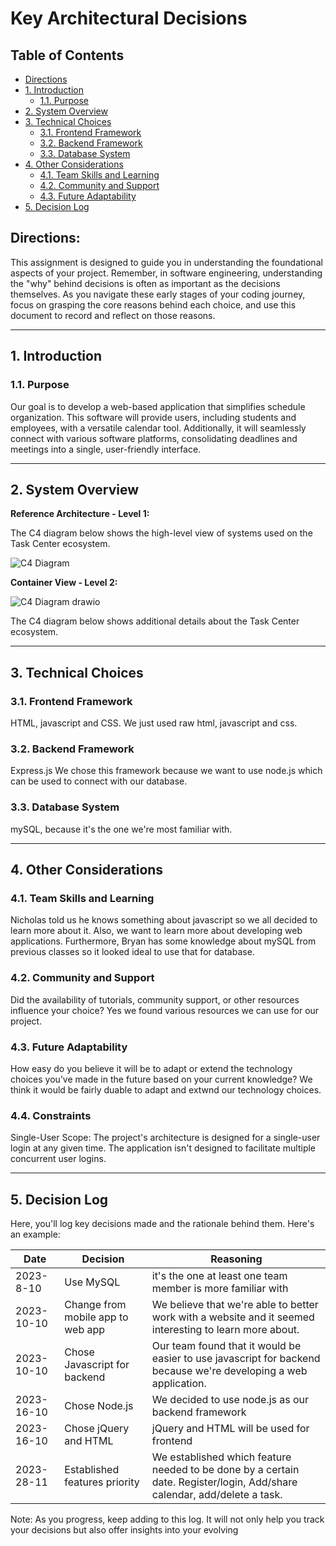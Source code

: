 # Key Architectural Decisions

## Table of Contents

- [Directions](#directions)
- [1. Introduction](#1-introduction)
  - [1.1. Purpose](#11-purpose)
- [2. System Overview](#2-system-overview)
- [3. Technical Choices](#3-technical-choices)
  - [3.1. Frontend Framework](#31-frontend-framework)
  - [3.2. Backend Framework](#32-backend-framework)
  - [3.3. Database System](#33-database-system)
- [4. Other Considerations](#4-other-considerations)
  - [4.1. Team Skills and Learning](#41-team-skills-and-learning)
  - [4.2. Community and Support](#42-community-and-support)
  - [4.3. Future Adaptability](#43-future-adaptability)
- [5. Decision Log](#5-decision-log)

## Directions:

This assignment is designed to guide you in understanding the foundational aspects of your project. Remember, in software engineering, understanding the "why" behind decisions is often as important as the decisions themselves. As you navigate these early stages of your coding journey, focus on grasping the core reasons behind each choice, and use this document to record and reflect on those reasons.

---

## 1. Introduction

### 1.1. Purpose


Our goal is to develop a web-based application that simplifies schedule organization. This software will provide users, including students and employees, with a versatile calendar tool. Additionally, it will seamlessly connect with various software platforms, consolidating deadlines and meetings into a single, user-friendly interface.

---

## 2. System Overview

**Reference Architecture - Level 1:** 

The C4 diagram below shows the high-level view of systems used on the Task Center ecosystem. 

![C4 Diagram](https://github.com/Natalie-Zi/csci401w-sandbox/assets/143458363/d32f80b5-6135-4dec-8cca-4e1665e8b55a)

**Container View - Level 2:** 

![C4 Diagram drawio](https://github.com/Natalie-Zi/csci401w-sandbox/assets/143458363/49f8502f-4eab-4bf7-8ea2-143b486bdbd8)

The C4 diagram below shows additional details about the Task Center ecosystem.

---

## 3. Technical Choices

### 3.1. Frontend Framework

HTML, javascript and CSS.
We just used raw html, javascript and css.

### 3.2. Backend Framework

Express.js 
We chose this framework because we want to use node.js which can be used to connect with our database.

### 3.3. Database System

mySQL, because it's the one we're most familiar with.

---

## 4. Other Considerations

### 4.1. Team Skills and Learning

Nicholas told us he knows something about javascript so we all decided to learn more about it.
Also, we want to learn more about developing web applications.
Furthermore, Bryan has some knowledge about mySQL from previous classes so it looked ideal to use that for database.

### 4.2. Community and Support

Did the availability of tutorials, community support, or other resources influence your choice?
Yes we found various resources we can use for our project.

### 4.3. Future Adaptability

How easy do you believe it will be to adapt or extend the technology choices you’ve made in the future based on your current knowledge?
We think it would be fairly duable to adapt and extwnd our technology choices.

### 4.4. Constraints

Single-User Scope: The project's architecture is designed for a single-user login at any given time. The application isn't designed to facilitate multiple concurrent user logins. 

---

## 5. Decision Log

Here, you'll log key decisions made and the rationale behind them. Here's an example:

| Date       | Decision                                 | Reasoning                                                                                                           |
|------------|------------------------------------------|---------------------------------------------------------------------------------------------------------------------|
|2023-8-10| Use MySQL| it's the one at least one team member is more familiar with|
|2023-10-10| Change from mobile app to web app| We believe that we're able to better work with a website and it seemed interesting to learn more about.|
| 2023-10-10 | Chose Javascript for backend   | Our team found that it would be easier to use javascript for backend because we're developing a web application.|
|2023-16-10| Chose Node.js | We decided to use node.js as our backend framework|
|2023-16-10| Chose jQuery and HTML | jQuery  and HTML will be used for frontend|
|2023-28-11|Established features priority|We established which feature needed to be done by a certain date. Register/login, Add/share calendar, add/delete a task.|

Note: As you progress, keep adding to this log. It will not only help you track your decisions but also offer insights into your evolving
